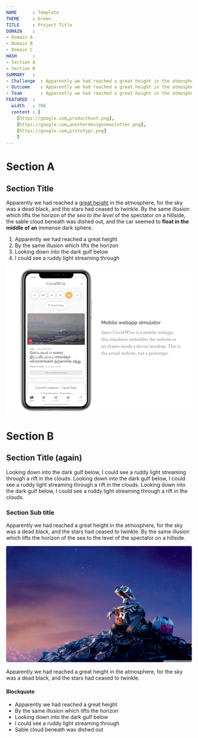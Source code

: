 ```yaml
---
NAME      : Template
THEME     : Green
TITLE     : Project Title
DOMAIN    : 
- Domain A
- Domain B
- Domain C
HASH      : 
- Section A
- Section B
SUMMARY   :
- Challenge  : Apparently we had reached a great height in the atmosphere, for the sky was a dead black, and the stars had ceased to twinkle.
- Outcome    : Apparently we had reached a great height in the atmosphere, for the sky was a dead black, and the stars had ceased to twinkle.
- Team       : Apparently we had reached a great height in the atmosphere, for the sky was a dead black, and the stars had ceased to twinkle.
FEATURED  : 
  width   : 700
  content : [
    [https://google.com,producthunt.png],
    [https://google.com,anotherdesignnewsletter.png],
    [https://google.com,prototypr.png]
	]
---
```


# Section A
## Section Title

Apparently we had reached a [great height](https://google.com) in the atmosphere, for the sky was a dead black, and the stars had ceased to twinkle. By the same illusion which lifts the horizon of *the sea to the level* of the spectator on a hillside, the sable cloud beneath was dished out, and the car seemed to __float in the middle of an__ immense dark sphere.

1.  Apparently we had reached a great height
2.  By the same illusion which lifts the horizon
3.  Looking down into the dark gulf below
4.  I could see a ruddy light streaming through

![Embedded web view of the CovidWire app](sample_assets/sample1.png)

# Section B
## Section Title (again)

Looking down into the dark gulf below, I could see a ruddy light streaming through a rift in the clouds. Looking down into the dark gulf below, I could see a ruddy light streaming through a rift in the clouds. Looking down into the dark gulf below, I could see a ruddy light streaming through a rift in the clouds.

### Section Sub title

Apparently we had reached a great height in the atmosphere, for the sky was a dead black, and the stars had ceased to twinkle. By the same illusion which lifts the horizon of the sea to the level of the spectator on a hillside.

![Apparently we had reached a great height in the atmosphere, for the sky was a dead black, and the stars had ceased to twinkle.](sample_assets/sample2.png)

Apparently we had reached a great height in the atmosphere, for the sky was a dead black, and the stars had ceased to twinkle. 

#### Blockquote

- Apparently we had reached a great height
- By the same illusion which lifts the horizon
- Looking down into the dark gulf below
- I could see a ruddy light streaming through
- Sable cloud beneath was dished out